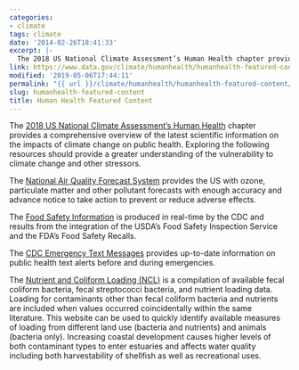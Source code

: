 ```yaml
---
categories:
- climate
tags: climate
date: '2014-02-26T18:41:33'
excerpt: |-
  The 2018 US National Climate Assessment’s Human Health chapter provides a comprehensive overview of the latest scientific information on the impacts of climate change on public health…
link: https://www.data.gov/climate/humanhealth/humanhealth-featured-content/
modified: '2019-05-06T17:44:11'
permalink: "{{ url }}/climate/humanhealth/humanhealth-featured-content/"
slug: humanhealth-featured-content
title: Human Health Featured Content
---
```


The [2018 US National Climate Assessment’s Human Health](https://nca2018.globalchange.gov/chapter/14/) chapter provides a comprehensive overview of the latest scientific information on the impacts of climate change on public health. Exploring the following resources should provide a greater understanding of the vulnerability to climate change and other stressors.

The [National Air Quality Forecast System](https://www.weather.gov/sti/stimodeling_airquality) provides the US with ozone, particulate matter and other pollutant forecasts with enough accuracy and advance notice to take action to prevent or reduce adverse effects.

The [Food Safety Information](https://catalog.data.gov/dataset/food-safety-information-rss-feed) is produced in real-time by the CDC and results from the integration of the USDA’s Food Safety Inspection Service and the FDA’s Food Safety Recalls.

The [CDC Emergency Text Messages](https://catalog.data.gov/dataset/cdc-emergency-text-messages) provides up-to-date information on public health text alerts before and during emergencies.

The [Nutrient and Coliform Loading (NCL)](https://products.coastalscience.noaa.gov/ncl/) is a compilation of available fecal coliform bacteria, fecal streptococci bacteria, and nutrient loading data. Loading for contaminants other than fecal coliform bacteria and nutrients are included when values occurred coincidentally within the same literature. This website can be used to quickly identify available measures of loading from different land use (bacteria and nutrients) and animals (bacteria only). Increasing coastal development causes higher levels of both contaminant types to enter estuaries and affects water quality including both harvestability of shellfish as well as recreational uses.
